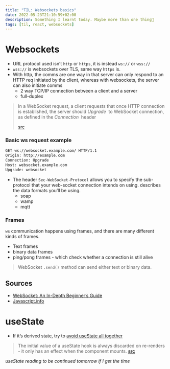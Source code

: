 ```yaml
---
title: "TIL: Websockets basics"
date: 2022-05-23T21:10:59+02:00
description: Something I learnt today. Maybe more than one thing👾
tags: [til, react, websockets]
---
```

# Websockets
- URL protocol used isn’t `http` or `https`, it is instead `ws://` or `wss://`
- `wss://` is websockets over TLS, same way `https` is.
- With http, the comms are one way in that server can only respond to an HTTP req initiated by the client, whereas with websockets, the server can also initiate comms
  - 2 way TCP/IP connection between a client and a server
  - full-duplex

> In a WebSocket request, a client requests that once HTTP connection is established, the server should *Upgrade*
 to WebSocket connection, as defined in the *Connection*
 header
>
> [src](https://javascript.plainenglish.io/websocket-an-in-depth-beginners-guide-96f617c4c7a5) 

### Basic ws request example

```bash
GET ws://websocket.example.com/ HTTP/1.1
Origin: http://example.com
Connection: Upgrade
Host: websocket.example.com
Upgrade: websocket
```

- The header `Sec-WebSocket-Protocol` allows you to specify the sub-protocol that your web-socket connection intends on using. describes the data formats you’ll be using.
    - soap
    - wamp
    - mqtt

### Frames

`ws` communication happens using frames, and there are many different kinds of frames.

- Text frames
- binary data frames
- ping/pong frames - which check whether a connection is still alive

> WebSocket `.send()` method can send either text or binary data.

## Sources

- [WebSocket: An In-Depth Beginner’s Guide](https://javascript.plainenglish.io/websocket-an-in-depth-beginners-guide-96f617c4c7a5)
- [Javascript.info](https://javascript.info/websocket)

# useState

- If it’s derived state, try to [avoid useState all together](https://tkdodo.eu/blog/dont-over-use-state)

> The initial value of a useState hook is always discarded on re-renders - it only has an effect when the component mounts.
**[src](https://tkdodo.eu/blog/putting-props-to-use-state)**

*useState reading to be continued tomorrow if I get the time*